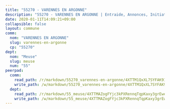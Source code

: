 ```yaml
---
title: "55270 - VARENNES EN ARGONNE"
description: "55270 - VARENNES EN ARGONNE | Entraide, Annonces, Initiatives"
date: 2020-01-11T14:09:21+09:00
collapsible: false
layout: commune
comm:
  nom: "VARENNES EN ARGONNE"
  slug: varennes-en-argonne
  cp: "55270"
dept:
  nom: "Meuse"
  slug: meuse
  num: "55"
peerpad:
  comm:
    read_path: /r/markdown/55270_varennes-en-argonne/4XTTM1QxXL7SYFAK91iEdoM8QD57LEqxNJtaEHbKgyURmgBjn
    write_path: /w/markdown/55270_varennes-en-argonne/4XTTM1QxXL7SYFAK91iEdoM8QD57LEqxNJtaEHbKgyURmgBjn-K3TgUs1vW3teAZzucd7q18Xc6UwPCRi673zbYb9fBeSU56a1itryz3Yc3eFTCXsY5rc9tgoz81sNdB2Yut72LTEK3RESbtgPeGq3X61s4moULUBwXb3Skd1nYRNkzCA8LmGXup6L
  dept:
    read_path: /r/markdown/55_meuse/4XTTMAZogFYjc3kPXRennqTqpKaxy3grEwemFqg29rwkrPVit
    write_path: /w/markdown/55_meuse/4XTTMAZogFYjc3kPXRennqTqpKaxy3grEwemFqg29rwkrPVit-K3TgUKFK4U3KduRmUzLc9vHoSRQG77sF2Wbs3cyWXobZcgb6TfASJcGDPror5ZZanBF6Mpjeq1Ushd16Pu9ha9F7F38qzhQqES3b79Xt7LuU1tzmWNED66pWnroExmsHxWtFur2G
---
```


